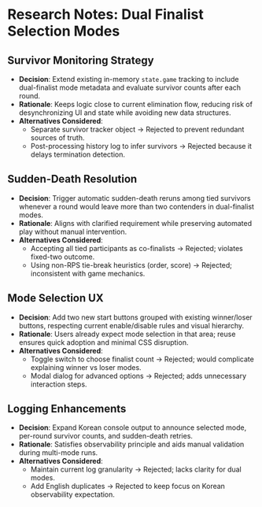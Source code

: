 # Research Notes: Dual Finalist Selection Modes

## Survivor Monitoring Strategy
- **Decision**: Extend existing in-memory `state.game` tracking to include dual-finalist mode metadata and evaluate survivor counts after each round.
- **Rationale**: Keeps logic close to current elimination flow, reducing risk of desynchronizing UI and state while avoiding new data structures.
- **Alternatives Considered**:
  - Separate survivor tracker object → Rejected to prevent redundant sources of truth.
  - Post-processing history log to infer survivors → Rejected because it delays termination detection.

## Sudden-Death Resolution
- **Decision**: Trigger automatic sudden-death reruns among tied survivors whenever a round would leave more than two contenders in dual-finalist modes.
- **Rationale**: Aligns with clarified requirement while preserving automated play without manual intervention.
- **Alternatives Considered**:
  - Accepting all tied participants as co-finalists → Rejected; violates fixed-two outcome.
  - Using non-RPS tie-break heuristics (order, score) → Rejected; inconsistent with game mechanics.

## Mode Selection UX
- **Decision**: Add two new start buttons grouped with existing winner/loser buttons, respecting current enable/disable rules and visual hierarchy.
- **Rationale**: Users already expect mode selection in that area; reuse ensures quick adoption and minimal CSS disruption.
- **Alternatives Considered**:
  - Toggle switch to choose finalist count → Rejected; would complicate explaining winner vs loser modes.
  - Modal dialog for advanced options → Rejected; adds unnecessary interaction steps.

## Logging Enhancements
- **Decision**: Expand Korean console output to announce selected mode, per-round survivor counts, and sudden-death retries.
- **Rationale**: Satisfies observability principle and aids manual validation during multi-mode runs.
- **Alternatives Considered**:
  - Maintain current log granularity → Rejected; lacks clarity for dual modes.
  - Add English duplicates → Rejected to keep focus on Korean observability expectation.
